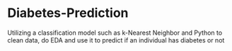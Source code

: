 # Diabetes-Prediction
Utilizing a classification model such as k-Nearest Neighbor and Python to clean data, do EDA and use it to predict if an individual has diabetes or not
